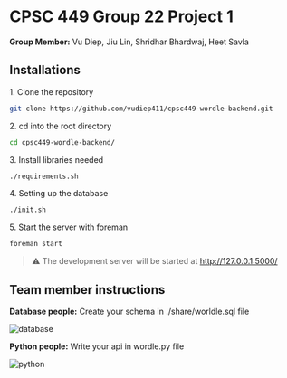 # CPSC 449 Group 22 Project 1
<p><b>Group Member:</b> Vu Diep, Jiu Lin, Shridhar Bhardwaj, Heet Savla<p/>

## Installations
<p>1. Clone the repository</p>

```sh
git clone https://github.com/vudiep411/cpsc449-wordle-backend.git
```
<p>2. cd into the root directory</p>

```sh
cd cpsc449-wordle-backend/
```
<p>3. Install libraries needed</p>

```sh
./requirements.sh
```
<p>4. Setting up the database</p>

```sh
./init.sh
```
<p>5. Start the server with foreman</p>

```sh
foreman start
```
> ⚠ The development server will be started at http://127.0.0.1:5000/

## Team member instructions
<p><b>Database people:</b> Create your schema in ./share/worldle.sql file</p>
<img src="https://firebasestorage.googleapis.com/v0/b/chatapp-be9bd.appspot.com/o/databasepeople.png?alt=media&token=efed70eb-5555-438c-97df-7afa0b3ec917" alt="database"/>

<p><b>Python people:</b> Write your api in wordle.py file</p>
<img alt="python" src="https://firebasestorage.googleapis.com/v0/b/chatapp-be9bd.appspot.com/o/pythonpeople.png?alt=media&token=e27a58cb-ecd2-45a5-8384-e58e654cd6cd"/>